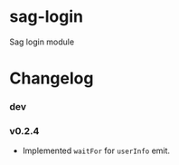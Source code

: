 sag-login
========

Sag login module

# Changelog

### dev

### v0.2.4

 - Implemented `waitFor` for `userInfo` emit.
